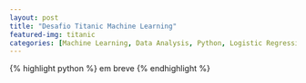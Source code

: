 ```yaml
---
layout: post
title: "Desafio Titanic Machine Learning"
featured-img: titanic
categories: [Machine Learning, Data Analysis, Python, Logistic Regression, Random Forest, Classificação]
---
```


{% highlight python %}
em breve
{% endhighlight %}
